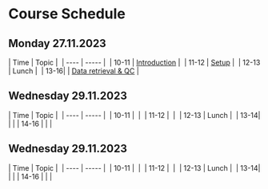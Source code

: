 # Course Schedule

## Monday 27.11.2023 

| Time | Topic | 
| ---- | ----- | 
| 10-11 | [Introduction](../Lectures/01_introduction.pdf) | 
| 11-12 | [Setup](README.md#setup) |  
| 12-13 | Lunch | 
| 13-16| | [Data retrieval & QC](README.md#data) |

## Wednesday 29.11.2023

| Time | Topic | 
| ---- | ----- | 
| 10-11 |  | 
| 11-12 |  |  
| 12-13 | Lunch | 
| 13-14| | |
| 14-16 | | |

## Wednesday 29.11.2023

| Time | Topic | 
| ---- | ----- | 
| 10-11 |  | 
| 11-12 |  |  
| 12-13 | Lunch | 
| 13-14| | |
| 14-16 | | |